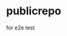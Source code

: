 # publicrepo
for e2e test























































































































































































































































































































































































































































































































































































































































































































































































































































































































































































































































































































































































































































































































































































































































































































































































































































































































































































































































































































































































































































































































































































































































































































































































































































































































































































































































































































































































































































































































































































































